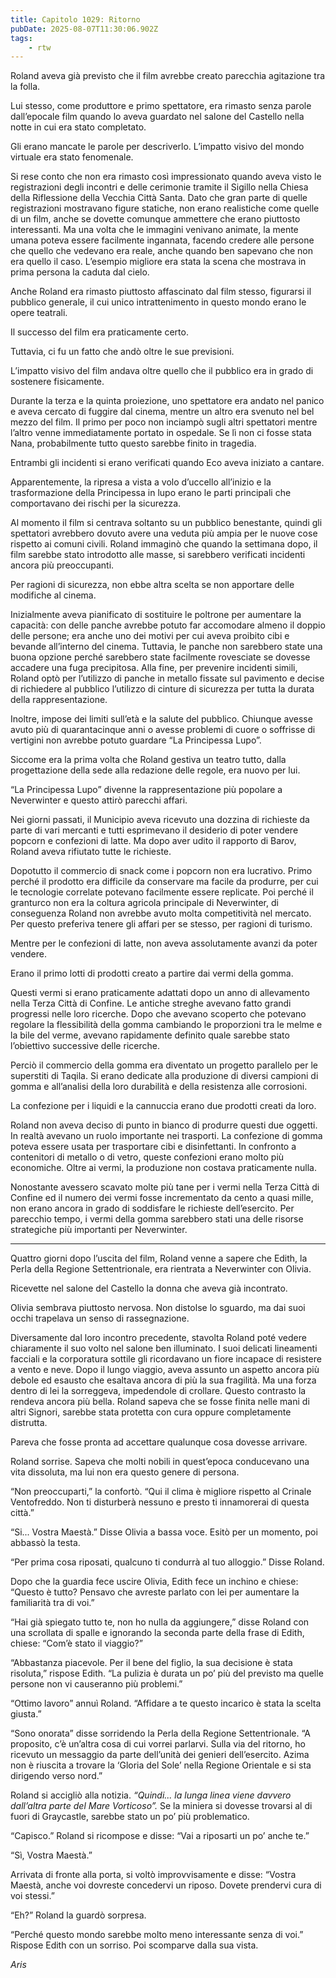 ```yaml
---
title: Capitolo 1029: Ritorno
pubDate: 2025-08-07T11:30:06.902Z
tags:
    - rtw
---
```



Roland aveva già previsto che il film avrebbe creato parecchia agitazione tra la folla.


Lui stesso, come produttore e primo spettatore, era rimasto senza parole dall’epocale film quando lo aveva guardato nel salone del Castello nella notte in cui era stato completato.


Gli erano mancate le parole per descriverlo. L’impatto visivo del mondo virtuale era stato fenomenale.


Si rese conto che non era rimasto così impressionato quando aveva visto le registrazioni degli incontri e delle cerimonie tramite il Sigillo nella Chiesa della Riflessione della Vecchia Città Santa. Dato che gran parte di quelle registrazioni mostravano figure statiche, non erano realistiche come quelle di un film, anche se dovette comunque ammettere che erano piuttosto interessanti. Ma una volta che le immagini venivano animate, la mente umana poteva essere facilmente ingannata, facendo credere alle persone che quello che vedevano era reale, anche quando ben sapevano che non era quello il caso. L’esempio migliore era stata la scena che mostrava in prima persona la caduta dal cielo.


Anche Roland era rimasto piuttosto affascinato dal film stesso, figurarsi il pubblico generale, il cui unico intrattenimento in questo mondo erano le opere teatrali.


Il successo del film era praticamente certo.


Tuttavia, ci fu un fatto che andò oltre le sue previsioni.


L’impatto visivo del film andava oltre quello che il pubblico era in grado di sostenere fisicamente.


Durante la terza e la quinta proiezione, uno spettatore era andato nel panico e aveva cercato di fuggire dal cinema, mentre un altro era svenuto nel bel mezzo del film. Il primo per poco non inciampò sugli altri spettatori mentre l’altro venne immediatamente portato in ospedale. Se lì non ci fosse stata Nana, probabilmente tutto questo sarebbe finito in tragedia.


Entrambi gli incidenti si erano verificati quando Eco aveva iniziato a cantare.


Apparentemente, la ripresa a vista a volo d’uccello all’inizio e la trasformazione della Principessa in lupo erano le parti principali che comportavano dei rischi per la sicurezza.


Al momento il film si centrava soltanto su un pubblico benestante, quindi gli spettatori avrebbero dovuto avere una veduta più ampia per le nuove cose rispetto ai comuni civili. Roland immaginò che quando la settimana dopo, il film sarebbe stato introdotto alle masse, si sarebbero verificati incidenti ancora più preoccupanti.


Per ragioni di sicurezza, non ebbe altra scelta se non apportare delle modifiche al cinema.


Inizialmente aveva pianificato di sostituire le poltrone per aumentare la capacità: con delle panche avrebbe potuto far accomodare almeno il doppio delle persone; era anche uno dei motivi per cui aveva proibito cibi e bevande all’interno del cinema. Tuttavia, le panche non sarebbero state una buona opzione perché sarebbero state facilmente rovesciate se dovesse accadere una fuga precipitosa. Alla fine, per prevenire incidenti simili, Roland optò per l’utilizzo di panche in metallo fissate sul pavimento e decise di richiedere al pubblico l’utilizzo di cinture di sicurezza per tutta la durata della rappresentazione.


Inoltre, impose dei limiti sull’età e la salute del pubblico. Chiunque avesse avuto più di quarantacinque anni o avesse problemi di cuore o soffrisse di vertigini non avrebbe potuto guardare “La Principessa Lupo”.


Siccome era la prima volta che Roland gestiva un teatro tutto, dalla progettazione della sede alla redazione delle regole, era nuovo per lui.


“La Principessa Lupo” divenne la rappresentazione più popolare a Neverwinter e questo attirò parecchi affari.


Nei giorni passati, il Municipio aveva ricevuto una dozzina di richieste da parte di vari mercanti e tutti esprimevano il desiderio di poter vendere popcorn e confezioni di latte. Ma dopo aver udito il rapporto di Barov, Roland aveva rifiutato tutte le richieste.


Dopotutto il commercio di snack come i popcorn non era lucrativo. Primo perché il prodotto era difficile da conservare ma facile da produrre, per cui le tecnologie correlate potevano facilmente essere replicate. Poi perché il granturco non era la coltura agricola principale di Neverwinter, di conseguenza Roland non avrebbe avuto molta competitività nel mercato. Per questo preferiva tenere gli affari per se stesso, per ragioni di turismo.


Mentre per le confezioni di latte, non aveva assolutamente avanzi da poter vendere.


Erano il primo lotti di prodotti creato a partire dai vermi della gomma.


Questi vermi si erano praticamente adattati dopo un anno di allevamento nella Terza Città di Confine. Le antiche streghe avevano fatto grandi progressi nelle loro ricerche. Dopo che avevano scoperto che potevano regolare la flessibilità della gomma cambiando le proporzioni tra le melme e la bile del verme, avevano rapidamente definito quale sarebbe stato l’obiettivo successive delle ricerche.


Perciò il commercio della gomma era diventato un progetto parallelo per le superstiti di Taqila. Si erano dedicate alla produzione di diversi campioni di gomma e all’analisi della loro durabilità e della resistenza alle corrosioni.


La confezione per i liquidi e la cannuccia erano due prodotti creati da loro.


Roland non aveva deciso di punto in bianco di produrre questi due oggetti. In realtà avevano un ruolo importante nei trasporti. La confezione di gomma poteva essere usata per trasportare cibi e disinfettanti. In confronto a contenitori di metallo o di vetro, queste confezioni erano molto più economiche. Oltre ai vermi, la produzione non costava praticamente nulla.


Nonostante avessero scavato molte più tane per i vermi nella Terza Città di Confine ed il numero dei vermi fosse incrementato da cento a quasi mille, non erano ancora in grado di soddisfare le richieste dell’esercito. Per parecchio tempo, i vermi della gomma sarebbero stati una delle risorse strategiche più importanti per Neverwinter.


***






Quattro giorni dopo l’uscita del film, Roland venne a sapere che Edith, la Perla della Regione Settentrionale, era rientrata a Neverwinter con Olivia.


Ricevette nel salone del Castello la donna che aveva già incontrato.


Olivia sembrava piuttosto nervosa. Non distolse lo sguardo, ma dai suoi occhi trapelava un senso di rassegnazione.


Diversamente dal loro incontro precedente, stavolta Roland poté vedere chiaramente il suo volto nel salone ben illuminato. I suoi delicati lineamenti facciali e la corporatura sottile gli ricordavano un fiore incapace di resistere a vento e neve. Dopo il lungo viaggio, aveva assunto un aspetto ancora più debole ed esausto che esaltava ancora di più la sua fragilità. Ma una forza dentro di lei la sorreggeva, impedendole di crollare. Questo contrasto la rendeva ancora più bella. Roland sapeva che se fosse finita nelle mani di altri Signori, sarebbe stata protetta con cura oppure completamente distrutta.


Pareva che fosse pronta ad accettare qualunque cosa dovesse arrivare.


Roland sorrise. Sapeva che molti nobili in quest’epoca conducevano una vita dissoluta, ma lui non era questo genere di persona.


“Non preoccuparti,” la confortò. “Qui il clima è migliore rispetto al Crinale Ventofreddo. Non ti disturberà nessuno e presto ti innamorerai di questa città.”


“Si... Vostra Maestà.” Disse Olivia a bassa voce. Esitò per un momento, poi abbassò la testa.


“Per prima cosa riposati, qualcuno ti condurrà al tuo alloggio.” Disse Roland.


Dopo che la guardia fece uscire Olivia, Edith fece un inchino e chiese: “Questo è tutto? Pensavo che avreste parlato con lei per aumentare la familiarità tra di voi.”


“Hai già spiegato tutto te, non ho nulla da aggiungere,” disse Roland con una scrollata di spalle e ignorando la seconda parte della frase di Edith, chiese: “Com’è stato il viaggio?”


“Abbastanza piacevole. Per il bene del figlio, la sua decisione è stata risoluta,” rispose Edith. “La pulizia è durata un po’ più del previsto ma quelle persone non vi causeranno più problemi.”


“Ottimo lavoro” annuì Roland. “Affidare a te questo incarico è stata la scelta giusta.”


“Sono onorata” disse sorridendo la Perla della Regione Settentrionale. “A proposito, c’è un’altra cosa di cui vorrei parlarvi. Sulla via del ritorno, ho ricevuto un messaggio da parte dell’unità dei genieri dell’esercito. Azima non è riuscita a trovare la ‘Gloria del Sole’ nella Regione Orientale e si sta dirigendo verso nord.”


Roland si accigliò alla notizia. <em>“Quindi... la lunga linea viene davvero dall’altra parte del Mare Vorticoso”.</em> Se la miniera si dovesse trovarsi al di fuori di Graycastle, sarebbe stato un po’ più problematico.


“Capisco.” Roland si ricompose e disse: “Vai a riposarti un po’ anche te.”


“Sì, Vostra Maestà.”


Arrivata di fronte alla porta, si voltò improvvisamente e disse: “Vostra Maestà, anche voi dovreste concedervi un riposo. Dovete prendervi cura di voi stessi.”


“Eh?” Roland la guardò sorpresa.


“Perché questo mondo sarebbe molto meno interessante senza di voi.” Rispose Edith con un sorriso. Poi scomparve dalla sua vista.




<em>Aris</em>
                                


                                



